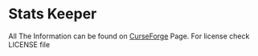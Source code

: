 # Stats Keeper

All The Information can be found on [CurseForge](https://minecraft.curseforge.com/projects/stats-keeper/) Page.
For license check LICENSE file 
